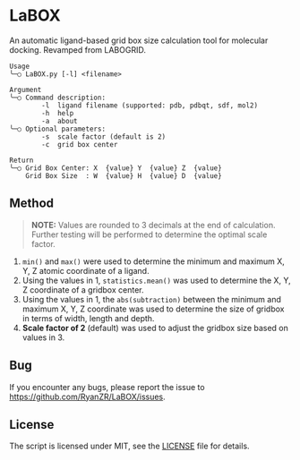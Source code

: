 # LaBOX

An automatic ligand-based grid box size calculation tool for molecular docking.
Revamped from LABOGRID.

```
Usage
╰─○ LaBOX.py [-l] <filename>

Argument
╰─○ Command description:
        -l  ligand filename (supported: pdb, pdbqt, sdf, mol2)
        -h  help
        -a  about
╰─○ Optional parameters:
        -s  scale factor (default is 2)
        -c  grid box center

Return
╰─○ Grid Box Center: X  {value} Y  {value} Z  {value}
    Grid Box Size  : W  {value} H  {value} D  {value}
```

## Method
> **NOTE:** Values are rounded to 3 decimals at the end of calculation. Further testing will be performed to determine the optimal scale factor. 
1. `min()` and `max()` were used to determine the minimum and maximum X, Y, Z atomic coordinate of a ligand.
2. Using the values in 1, `statistics.mean()` was used to determine the X, Y, Z coordinate of a gridbox center.
3. Using the values in 1, the `abs(subtraction)` between the minimum and maximum X, Y, Z coordinate was used to determine the size of gridbox in terms of width, length and depth. 
4. **Scale factor of 2** (default) was used to adjust the gridbox size based on values in 3.

## Bug
If you encounter any bugs, please report the issue to https://github.com/RyanZR/LaBOX/issues.

## License
The script is licensed under MIT, see the [LICENSE](https://github.com/RyanZR/LaBOX/blob/main/LICENSE) file for details.

